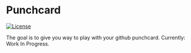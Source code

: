 # Punchcard

[![License][license-image]][license-url]

The goal is to give you way to play with your github punchcard.
Currently: Work In Progress.

[license-url]: https://github.com/rtzll/punchcard/blob/master/LICENSE
[license-image]: https://img.shields.io/badge/license-MIT-blue.svg?style=flat
